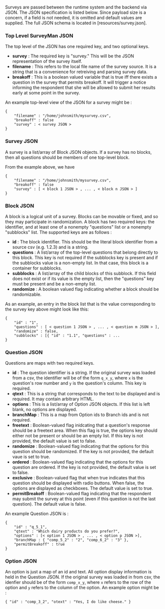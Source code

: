 Surveys are passed between the runtime system and the backend via JSON. The JSON specification is listed below. Since payload size is a concern, if a field is not needed, it is omitted and default values are supplied. The full JSON schema is located in [resources/survey.json]. 

### Top Level SurveyMan JSON
The top level of the JSON has one required key, and two optional keys. 
* **survey** : The required key is "survey." This will be the JSON representation of the survey itself.
* **filename** : This refers to the local file name of the survey source. It is a string that is a convenience for retreiving and parsing survey data.
* **breakoff** : This is a boolean valued variable that is true iff there exists a question in the survey that permits breakoff. It will trigger a notice informing the respondent that she will be allowed to submit her results early at some point in the survey.

An example top-level view of the JSON for a survey might be :
````
{
	"filename" : "/home/johnsmith/mysurvey.csv",
	"breakoff" : false
	"survey" : < survey JSON > 
}
````

### Survey JSON
A survey is a list/array of Block JSON objects. If a survey has no blocks, then all questions should be members of one top-level block. 

From the example above, we have
````
{
	"filename" : "/home/johnsmith/mysurvey.csv",
	"breakoff" : false
	"survey" : [ < block 1 JSON > , ... , < block n JSON > ]  
}
````

### Block JSON
A block is a logical unit of a survey. Blocks can be movable or fixed, and so they may participate in randomization. A block has two required keys: the identifier, and at least one of a nonempty "questions" list or a nonempty "subblocks" list. The supported keys are as follows :
* **id** : The block identifier. This should be the literal block identifier from a source csv (e.g. 1.2.3) and is a string.
* **questions** : A list/array of the top-level questions that belong directly to this block. This key is not required if the subblocks key is present and if the subblocks value is a non-empty list. In that case, this block is a container for subblocks.
* **subblocks** : A list/array of the child blocks of this subblock. If this field does not exist or if its value is the empty list, then the "questions" key must be present and be a non-empty list.
* **randomize** : A boolean valued flag indicating whether a block should be randomizable.

As an example, an entry in the block list that is the value corresponding to the survey key above might look like this:

````
{
	"id" : "1",
	"questions" : [ < question 1 JSON > , ... , < question m JSON > ],
	"randomize" : false,
	"subblocks" : [{ "id" : "1.1", "questions" : ...
}
````

### Question JSON
Questions are maps with two required keys.
* **id** : The question identifier is a string. If the original survey was loaded from a csv, the identifier will be of the form `q_x_y`, where `x` is the question's row number and `y` is the question's column. This key is required.
* **qtext** : This is a string that corresponds to the text to be displayed and is required. It may contain arbitrary HTML.
* **options** : This is a list/array of Option JSON objects. If this list is left blank, no options are displayed.
* **branchMap** : This is a map from Option ids to Branch ids and is not required.
* **freetext** : Boolean-valued flag inidcating that a question's response should be a freetext area. When this flag is true, the options key should either not be present or should be an empty list. If this key is not provided, the default value is set to false.
* **randomize** : Boolean-valued flag indicating that the options for this question should be randomized. If the key is not provided, the default vaue is set to true.
* **ordered** : Boolean-valued flag indicating that the options for this question are ordered. If the key is not provided, the default value is set to false.
* **exclusive** : Boolean-valued flag that when true indicates that this question should be displayed with radio buttons. When false, the options are displayed as checkboxes. The default value is set to true.
* **permitBreakoff** : Boolean-valued flag indicating that the respondent may submit the survey at this point (even if this question is not the last question). The default value is false.

An example Question JSON is :
````
{ 
	"id" : "q_5_1", 
  	"qtext" : "Which dairy products do you prefer?",
  	"options" : [< option 1 JSON > , ... , < option p JSON >],
  	"branchMap : { "comp_5_2" : "2", "comp_6_2" : "3" },
  	"permitBreakoff" : true
}
````

### Option JSON
An option is just a map of an id and text. All option display information is held in the Question JSON. If the original survey was loaded in from csv, the idenfier should be of the form `comp_x_y`, where `x` refers to the row of the option and `y` refers to the column of the option. An example option might be :

````
{ "id" : "comp_3_2", "otext" : "Yes, I do like cheese." }
````
